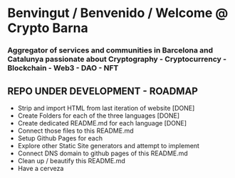 # Benvingut / Benvenido / Welcome @ Crypto Barna

### Aggregator of services and communities in Barcelona and Catalunya passionate about Cryptography - Cryptocurrency - Blockchain - Web3 - DAO - NFT

## REPO UNDER DEVELOPMENT - ROADMAP
- Strip and import HTML from last iteration of website [DONE]
- Create Folders for each of the three languages [DONE]
- Create dedicated README.md for each language [DONE]
- Connect those files to this README.md
- Setup Github Pages for each
- Explore other Static Site generators and attempt to implement
- Connect DNS domain to github pages of this README.md
- Clean up / beautify this README.md
- Have a cerveza
